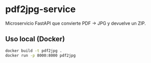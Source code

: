 # pdf2jpg-service

Microservicio FastAPI que convierte PDF → JPG y devuelve un ZIP.

## Uso local (Docker)
```bash
docker build -t pdf2jpg .
docker run -p 8000:8000 pdf2jpg
